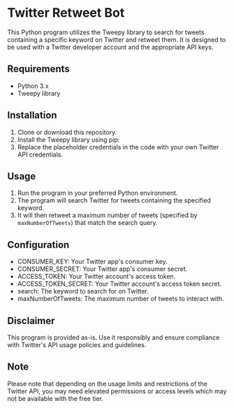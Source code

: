 # Twitter Retweet Bot

This Python program utilizes the Tweepy library to search for tweets containing a specific keyword on Twitter and retweet them. It is designed to be used with a Twitter developer account and the appropriate API keys.

## Requirements

- Python 3.x
- Tweepy library

## Installation

1. Clone or download this repository.
2. Install the Tweepy library using pip:
3. Replace the placeholder credentials in the code with your own Twitter API credentials.

## Usage

1. Run the program in your preferred Python environment.
2. The program will search Twitter for tweets containing the specified keyword.
3. It will then retweet a maximum number of tweets (specified by `maxNumberOfTweets`) that match the search query.

## Configuration

- CONSUMER_KEY: Your Twitter app's consumer key.
- CONSUMER_SECRET: Your Twitter app's consumer secret.
- ACCESS_TOKEN: Your Twitter account's access token.
- ACCESS_TOKEN_SECRET: Your Twitter account's access token secret.
- search: The keyword to search for on Twitter.
- maxNumberOfTweets: The maximum number of tweets to interact with.

## Disclaimer

This program is provided as-is. Use it responsibly and ensure compliance with Twitter's API usage policies and guidelines.

## Note

Please note that depending on the usage limits and restrictions of the Twitter API, you may need elevated permissions or access levels which may not be available with the free tier.
